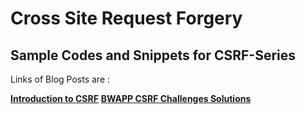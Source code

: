 # Cross Site Request Forgery

## Sample Codes and Snippets for CSRF-Series

Links of Blog Posts are :

[**Introduction to CSRF**](http://www.sec-art.net/2019/01/what-is-cross-site-request-forgery.html)
[**BWAPP CSRF Challenges Solutions**](http://www.sec-art.net/2019/01/cross-site-request-forgery-bwapp-csrf.html)
